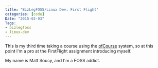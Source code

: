 ```yaml
---
title: "BizLegFOSS/Linux Dev: First Flight"
categories: [code]
Date: "2015-02-03"
Tags:
- bizlegfoss
- linux-dev
---
```


This is my third time taking a course using the [ofCourse][] system,
so at this point I'm a pro at the FirstFlight assignment introducing myself.

My name is Matt Soucy, and I'm a FOSS addict.

[ofCourse]: https://github.com/ryansb/ofCourse
